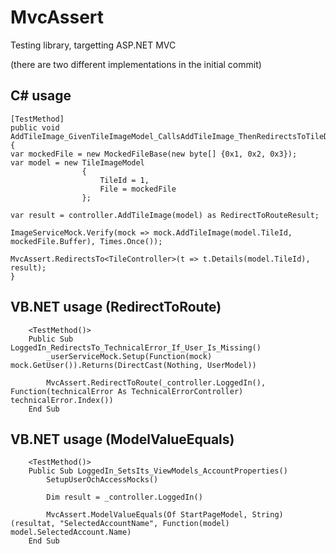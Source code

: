 MvcAssert
=========

Testing library, targetting ASP.NET MVC

(there are two different implementations in the initial commit)

C# usage 
-
	[TestMethod]
	public void AddTileImage_GivenTileImageModel_CallsAddTileImage_ThenRedirectsToTileDetails()
	{
    var mockedFile = new MockedFileBase(new byte[] {0x1, 0x2, 0x3});
    var model = new TileImageModel
                    {
                        TileId = 1,
                        File = mockedFile
                    };
 
    var result = controller.AddTileImage(model) as RedirectToRouteResult;
 
    ImageServiceMock.Verify(mock => mock.AddTileImage(model.TileId, mockedFile.Buffer), Times.Once());
 
    MvcAssert.RedirectsTo<TileController>(t => t.Details(model.TileId), result);
	}
	
VB.NET usage (RedirectToRoute)
-
		<TestMethod()>
		Public Sub LoggedIn_RedirectsTo_TechnicalError_If_User_Is_Missing()
			_userServiceMock.Setup(Function(mock) mock.GetUser()).Returns(DirectCast(Nothing, UserModel))

			MvcAssert.RedirectToRoute(_controller.LoggedIn(), Function(technicalError As TechnicalErrorController) technicalError.Index())
		End Sub

VB.NET usage (ModelValueEquals)
-
		<TestMethod()>
		Public Sub LoggedIn_SetsIts_ViewModels_AccountProperties()
			SetupUserOchAccessMocks()

			Dim result = _controller.LoggedIn()

			MvcAssert.ModelValueEquals(Of StartPageModel, String)(resultat, "SelectedAccountName", Function(model) model.SelectedAccount.Name)
		End Sub
